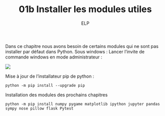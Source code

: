 ﻿---
author: ELP
title: 01b Installer les modules utiles
---


Dans ce chapitre nous avons besoin de certains modules qui ne sont pas installer par défaut dans Python. Sous windows : Lancer l’invite de commande windows en mode administrateur : 

![](Aspose.Words.fb8229e2-c270-44a7-9c68-2a1acafb39ea.001.png)

Mise à jour de l’installateur pip de python : 

```python -m pip install --upgrade pip ```

Installation des modules des prochains chapitres 

```python -m pip install numpy pygame matplotlib ipython jupyter pandas sympy nose pillow flask Pytest ```



